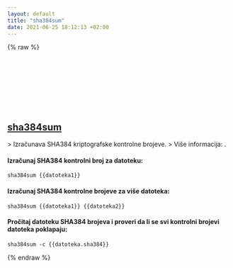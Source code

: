 ```yaml
---
layout: default
title: "sha384sum"
date: 2021-06-25 18:12:13 +02:00
---
```

{% raw %}
<h2 id="sha384sum">
  <a href="/sh/common/sha384sum.html">sha384sum</a> <a href="#sha384sum"><svg class="icon">
    <use href="/assets/images/unicode_sprite.svg#link" />
  </svg></a>
</h2>
> Izračunava SHA384 kriptografske kontrolne brojeve.
> Više informacija: <https://www.gnu.org/software/coreutils/manual/html_node/sha2-utilities.html>.

#### Izračunaj SHA384 kontrolni broj za datoteku:
```shell
sha384sum {{datoteka1}}
```
#### Izračunaj SHA384 kontrolne brojeve za više datoteka:
```shell
sha384sum {{datoteka1}} {{datoteka2}}
```
#### Pročitaj datoteku SHA384 brojeva i proveri da li se svi kontrolni brojevi datoteka poklapaju:
```shell
sha384sum -c {{datoteka.sha384}}
```
{% endraw %}